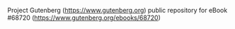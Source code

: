 Project Gutenberg (https://www.gutenberg.org) public repository for eBook #68720 (https://www.gutenberg.org/ebooks/68720)

